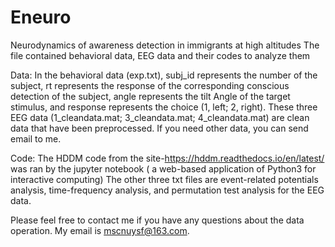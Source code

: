 # Eneuro
Neurodynamics of awareness detection in immigrants at high altitudes 
The file contained behavioral data, EEG data and their codes to analyze them

Data:
In the behavioral data (exp.txt), subj_id represents the number of the subject, rt represents the response of the 
corresponding conscious detection of the subject, angle represents the tilt Angle of the target stimulus, 
and response represents the choice (1, left; 2, right).
These three EEG data (1_cleandata.mat; 3_cleandata.mat; 4_cleandata.mat) are clean data that have been 
preprocessed. If you need other data, you can send email to me.

Code:
The HDDM code from the site-https://hddm.readthedocs.io/en/latest/  was ran by the jupyter notebook (
a web-based application of Python3 for interactive computing)
The other three txt files are event-related potentials analysis, time-frequency analysis, and permutation test 
analysis for the EEG data.

Please feel free to contact me if you have any questions about the data operation. My email is mscnuysf@163.com.
